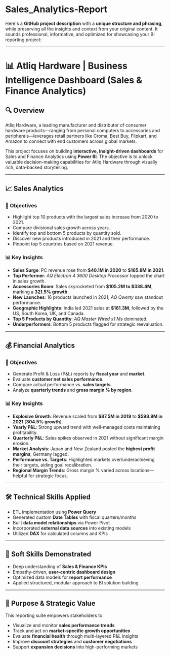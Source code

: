 # Sales_Analytics-Report
Here's a **GitHub project description** with a **unique structure and phrasing**, while preserving all the insights and context from your original content. It sounds professional, informative, and optimized for showcasing your BI reporting project:

---

# 📊 Atliq Hardware | Business Intelligence Dashboard (Sales & Finance Analytics)

## 🔍 Overview

Atliq Hardware, a leading manufacturer and distributor of consumer hardware products—ranging from personal computers to accessories and peripherals—leverages retail partners like Croma, Best Buy, Flipkart, and Amazon to connect with end customers across global markets.

This project focuses on building **interactive, insight-driven dashboards** for Sales and Finance Analytics using **Power BI**. The objective is to unlock valuable decision-making capabilities for Atliq Hardware through visually rich, data-backed storytelling.

---

## 📈 Sales Analytics

### 🎯 Objectives

* Highlight top 10 products with the largest sales increase from 2020 to 2021.
* Compare divisional sales growth across years.
* Identify top and bottom 5 products by quantity sold.
* Discover new products introduced in 2021 and their performance.
* Pinpoint top 5 countries based on 2021 revenue.

### 📊 Key Insights

* **Sales Surge**: PC revenue rose from **\$40.1M in 2020** to **\$165.8M in 2021**.
* **Top Performer**: *AQ Electron 4 3600 Desktop Processor* topped the chart in sales growth.
* **Accessories Boom**: Sales skyrocketed from **\$105.2M to \$338.4M**, marking a **321.5% growth**.
* **New Launches**: 16 products launched in 2021; *AQ Qwerty* saw standout performance.
* **Geographic Highlights**: India led 2021 sales at **\$161.3M**, followed by the US, South Korea, UK, and Canada.
* **Top 5 Products by Quantity**: *AQ Master Wired x1 Ms* dominated.
* **Underperformers**: Bottom 5 products flagged for strategic reevaluation.

---

## 💰 Financial Analytics

### 🎯 Objectives

* Generate Profit & Loss (P\&L) reports by **fiscal year** and **market**.
* Evaluate **customer net sales performance**.
* Compare actual performance vs. **sales targets**.
* Analyze **quarterly trends** and **gross margin % by region**.

### 📊 Key Insights

* **Explosive Growth**: Revenue scaled from **\$87.5M in 2019** to **\$598.9M in 2021** (**304.5% growth**).
* **Yearly P\&L**: Strong upward trend with well-managed costs maintaining profitability.
* **Quarterly P\&L**: Sales spikes observed in 2021 without significant margin erosion.
* **Market Analysis**: Japan and New Zealand posted the **highest profit margins**; Germany lagged.
* **Performance vs. Targets**: Highlighted markets over/underachieving their targets, aiding goal recalibration.
* **Regional Margin Trends**: Gross margin % varied across locations—helpful for strategic focus.

---

## 🛠 Technical Skills Applied

* ETL implementation using **Power Query**
* Generated custom **Date Tables** with fiscal quarters/months
* Built **data model relationships** via Power Pivot
* Incorporated **external data sources** into existing models
* Utilized **DAX** for calculated columns and KPIs

---

## 🤝 Soft Skills Demonstrated

* Deep understanding of **Sales & Finance KPIs**
* Empathy-driven, **user-centric dashboard design**
* Optimized data models for **report performance**
* Applied structured, modular approach to BI solution building

---

## 🚀 Purpose & Strategic Value

This reporting suite empowers stakeholders to:

* Visualize and monitor **sales performance trends**
* Track and act on **market-specific growth opportunities**
* Evaluate **financial health** through multi-layered P\&L insights
* Improve **discount strategies** and **customer negotiations**
* Support **expansion decisions** into high-performing markets
